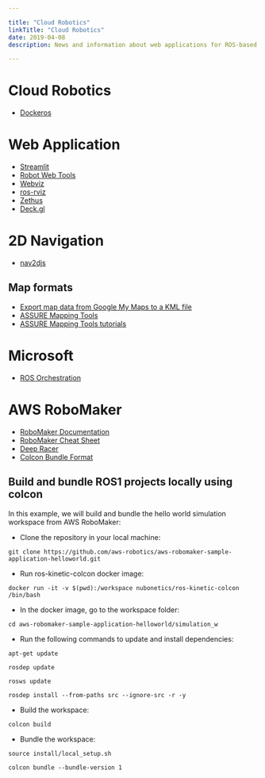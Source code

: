 ```yaml
---

title: "Cloud Robotics"  
linkTitle: "Cloud Robotics"  
date: 2019-04-08  
description: News and information about web applications for ROS-based robots

---
```


# Cloud Robotics

*   [Dockeros](https://github.com/ct2034/dockeROS)

# Web Application

*   [Streamlit](https://www.streamlit.io/)
*   [Robot Web Tools](http://robotwebtools.org/)
*   [Webviz](https://github.com/cruise-automation/webviz)
*   [ros-rviz](https://github.com/jstnhuang/ros-rviz)
*   [Zethus](https://github.com/rapyuta-robotics/zethus)
*   [Deck.gl](https://deck.gl/#/)

# 2D Navigation

*   [nav2djs](https://github.com/GT-RAIL/nav2djs)

## Map formats

*   [Export map data from Google My Maps to a KML file](https://help.scribblemaps.com/knowledgebase/articles/1917415-export-map-data-from-google-my-maps-to-a-kml-file)
*   [ASSURE Mapping Tools](https://github.com/hatem-darweesh/assuremappingtools)
*   [ASSURE Mapping Tools tutorials](https://www.youtube.com/watch?v=oQFkeAeBnOE)

# Microsoft

* [ROS Orchestration](https://github.com/microsoft/Ros-Orchestration)

# AWS RoboMaker

*   [RoboMaker Documentation](https://docs.aws.amazon.com/robomaker/latest/dg/what-is-robomaker.html)
*   [RoboMaker Cheat Sheet](https://www.techrepublic.com/article/aws-robomaker-a-cheat-sheet/)
*   [Deep Racer](https://github.com/aws-robotics/aws-robomaker-sample-application-deepracer)
*   [Colcon Bundle Format](https://github.com/colcon/colcon-bundle/blob/master/BUNDLE_FORMAT.md)

## Build and bundle ROS1 projects locally using colcon

In this example, we will build and bundle the hello world simulation workspace from AWS RoboMaker:

*   Clone the repository in your local machine:

`git clone https://github.com/aws-robotics/aws-robomaker-sample-application-helloworld.git`

*   Run ros-kinetic-colcon docker image:

`docker run -it -v $(pwd):/workspace nubonetics/ros-kinetic-colcon /bin/bash`

*   In the docker image, go to the workspace folder:

`cd aws-robomaker-sample-application-helloworld/simulation_w`

*   Run the following commands to update and install dependencies:

`apt-get update`

`rosdep update`

`rosws update`

`rosdep install --from-paths src --ignore-src -r -y`

*   Build the workspace:

`colcon build`

*   Bundle the workspace:

`source install/local_setup.sh`

`colcon bundle --bundle-version 1`
